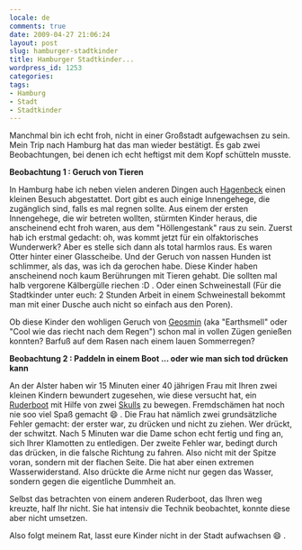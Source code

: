 ```yaml
---
locale: de
comments: true
date: 2009-04-27 21:06:24
layout: post
slug: hamburger-stadtkinder
title: Hamburger Stadtkinder...
wordpress_id: 1253
categories:
tags:
- Hamburg
- Stadt
- Stadtkinder
---
```


Manchmal bin ich echt froh, nicht in einer Großstadt aufgewachsen zu sein. Mein
Trip nach Hamburg hat das man wieder bestätigt. Es gab zwei Beobachtungen, bei
denen ich echt heftigst mit dem Kopf schütteln musste.

**Beobachtung 1 : Geruch von Tieren**

In Hamburg habe ich neben vielen anderen Dingen auch
[Hagenbeck](http://www.hagenbeck-tierpark.de) einen kleinen Besuch abgestattet.
Dort gibt es auch einige Innengehege, die zugänglich sind, falls es mal regnen
sollte. Aus einem der ersten Innengehege, die wir betreten wollten, stürmten
Kinder heraus, die anscheinend echt froh waren, aus dem "Höllengestank" raus zu
sein. Zuerst hab ich erstmal gedacht: oh, was kommt jetzt für ein
olfaktorisches Wunderwerk? Aber es stelle sich dann als total harmlos raus. Es
waren Otter hinter einer Glasscheibe. Und der Geruch von nassen Hunden ist
schlimmer, als das, was ich da gerochen habe. Diese Kinder haben anscheinend
noch kaum Berührungen mit Tieren gehabt. Die sollten mal halb vergorene
Kälbergülle riechen :D . Oder einen Schweinestall (Für die Stadtkinder unter
euch: 2 Stunden Arbeit in einem Schweinestall bekommt man mit einer Dusche auch
nicht so einfach aus den Poren).

Ob diese Kinder den wohligen Geruch von
[Geosmin](http://de.wikipedia.org/wiki/Geosmin) (aka "Earthsmell" oder "Cool
wie das riecht nach dem Regen") schon mal in vollen Zügen genießen konnten?
Barfuß auf dem Rasen nach einem lauen Sommerregen?

**Beobachtung 2 : Paddeln in einem Boot ... oder wie man sich tod drücken
kann**

An der Alster haben wir 15 Minuten einer 40 jährigen Frau mit Ihren zwei
kleinen Kindern bewundert zugesehen, wie diese versucht hat, ein
[Ruderboot](http://de.wikipedia.org/wiki/Ruderboot) mit Hilfe von zwei
[Skulls](http://de.wikipedia.org/wiki/Skull) zu bewegen. Fremdschämen hat noch
nie soo viel Spaß gemacht :smile: . Die Frau hat nämlich zwei grundsätzliche Fehler
gemacht: der erster war, zu drücken und nicht zu ziehen. Wer drückt, der
schwitzt. Nach 5 Minuten war die Dame schon echt fertig und fing an, sich Ihrer
Klamotten zu entledigen. Der zweite Fehler war, bedingt durch das drücken, in
die falsche Richtung zu fahren. Also nicht mit der Spitze voran, sondern mit
der flachen Seite. Die hat aber einen extremen Wasserwiderstand. Also drückte
die Arme nicht nur gegen das Wasser, sondern gegen die eigentliche Dummheit an.

Selbst das betrachten von einem anderen Ruderboot, das Ihren weg kreuzte, half
Ihr nicht. Sie hat intensiv die Technik beobachtet, konnte diese aber nicht
umsetzen. 

Also folgt meinem Rat, lasst eure Kinder nicht in der Stadt aufwachsen :smile: .
